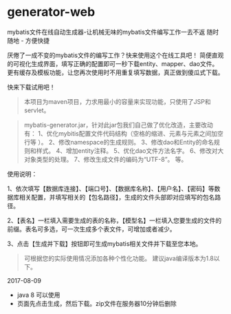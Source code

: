 # generator-web

mybatis文件在线自动生成器-让机械无味的mybatis文件编写工作一去不返
随时随地 - 方便快捷

厌倦了一成不变的mybatis文件的编写工作？快来使用这个在线工具吧！
简便直观的可视化生成界面，填写正确的配置即可一秒下载entity、mapper、dao文件。更有缓存及模板功能，让您再次使用时不用重复填写数据，真正做到傻瓜式下载。

快来下载试用吧！


>  本项目为maven项目，力求用最小的容量来实现功能，只使用了JSP和servlet。

>  mybatis-generator.jar，针对此jar包我们自己做了优化改造，主要改动有：
>  1、优化mybitis配置文件代码结构（空格的缩进、元素与元素之间加空行等 ）。
>  2、修改namespace的生成规则。
>  3、修改dao和Entity的命名规则和样式。
>  4、增加entity注释。
>  5、优化dao文件方法名字。
>  6、修改对大对象类型的处理。
>  7、修改生成文件的编码为“UTF-8”。
>  等。

使用说明：  

1、依次填写【数据库连接】、【端口号】、【数据库名称】、【用户名】、【密码】等数据库相关配置，并填写相关的【包名路径】，生成的文件头部即对应填写的包名路径。  

2、【表名】一栏填入需要生成的表的名称，【模型名】一栏填入您要生成的文件的前缀。表名可多选，可一次生成多个表文件，可增加或者减少。  

3、点击【生成并下载】按钮即可生成mybatis相关文件并下载至您本地。  

>  可根据您的实际使用情况添加各种个性化功能。
>  建议java编译版本为1.8以下。


2017-08-09
- java 8 可以使用
- 页面先点击生成，然后下载。zip文件在服务器10分钟后删除